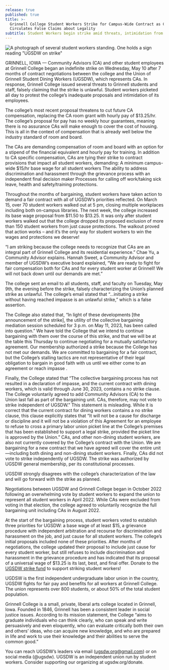```yaml
---
release: true
published: true
title: >-
  Grinnell College Student Workers Strike for Campus-Wide Contract as College
  Circulates False Claims about Legality
subtitle: Student Workers begin strike amid threats, intimidation from Grinnell College
---
```


![A photograph of several student workers standing. One holds a sign reading "UGSDW on strike"](/assets/news/IMG_20230510_164629.jpg)


GRINNELL, IOWA — Community Advisors (CA) and other student employees at Grinnell College began an indefinite strike on Wednesday, May 10 after 7 months of contract negotiations between the college and the Union of Grinnell Student Dining Workers (UGSDW), which represents CAs. In response, Grinnell College issued several threats to Grinnell students and staff, falsely claiming that the strike is unlawful. Student workers picketed all day to protest the college’s inadequate proposals and intimidation of its employees.

The college’s most recent proposal threatens to cut future CA compensation, replacing the CA room grant with hourly pay of $13.25/hr. The college’s proposal for pay has no weekly hour guarantees, meaning there is no assurance CAs will make enough to cover the cost of housing. This is all in the context of compensation that is already well below the industry standard of room and board. 

The CAs are demanding compensation of room and board with an option for a stipend of the financial equivalent and hourly pay for training. In addition to CA specific compensation, CAs are tying their strike to contract provisions that impact all student workers, demanding:
A minimum campus-wide $15/hr base wage for all student workers
The ability to address discrimination and harassment through the grievance process with an independent final decision maker
Processes for calling off work/taking sick leave, health and safety/training protections.

Throughout the months of bargaining, student workers have taken action to demand a fair contract with all of UGSDW’s priorities reflected. On March 15, over 70 student workers walked out at 5 pm, closing multiple workplaces including both on-campus libraries. The next week, the college increased its base wage proposal from $11.50 to $13.25. It was only after student workers walked out that the college dropped its proposed exclusion of more than 150 student workers from just cause protections. The walkout proved that action works – and it’s the only way for student workers to win the wages and protections we deserve! 

“I am striking because the college needs to recognize that CAs are an integral part of Grinnell College and its residential experience.” Chae Yu, a Community Advisor explains. 
Hannah Sweet, a Community Advisor and member of UGSDW’s executive board explained, “We are ready to fight for fair compensation both for CAs and for every student worker at Grinnell! We will not back down until our demands are met.” 

The college sent an email to all students, staff, and faculty on Tuesday, May 9th, the evening before the strike, falsely characterizing the Union’s planned strike as unlawful. The college’s email stated that “...initiating a strike without having reached impasse is an unlawful strike,” which is a false assertion. 

The College also stated that, “In light of these developments [the announcement of the strike], the utility of the collective bargaining mediation session scheduled for 3 p.m. on May 11, 2023, has been called into question.” We have told the College that we intend to continue bargaining with them over the course of this strike, and that we will be at the table this Thursday to continue negotiating for a mutually satisfactory agreement. Our membership authorized a strike because the College has not met our demands. We are committed to bargaining for a fair contract, but the College’s stalling tactics are not representative of their legal obligation to bargain in good faith with us until we either come to an agreement or reach impasse .

Finally, the College stated that “The collective bargaining process has not resulted in a declaration of impasse, and the current contract with dining workers, which is valid through June 30, 2023, contains a no strike clause. The College voluntarily agreed to add Community Advisors (CA) to the Union last fall as part of the bargaining unit. CAs, therefore, may not vote to strike independent of UGSDW.” This statement is misleading. While it is correct that the current contract for dining workers contains a no strike clause, this clause explicitly states that “It will not be a cause for discharge or discipline and it will not be a violation of this Agreement for an employee to refuse to cross a primary labor union picket line at the College’s premises that has been established to support a legal strike, provided the picket line is approved by the Union.” CAs, and other non-dining student workers, are also not currently covered by the College’s contract with the Union. We are bargaining for a new contract that we have agreed will cover the entire unit—including both dining and non-dining student workers. Finally, CAs did not vote to strike independently of UGSDW. The strike was authorized by UGSDW general membership, per its constitutional processes.

UGSDW strongly disagrees with the college’s characterization of the law and will go forward with the strike as planned.

Negotiations between UGSDW and Grinnell College began in October 2022 following an overwhelming vote by student workers to expand the union to represent all student workers in April 2022. While CAs were excluded from voting in that election, the college agreed to voluntarily recognize the full bargaining unit including CAs in August 2022. 

At the start of the bargaining process, student workers voted to establish three priorities for UGSDW: a base wage of at least $15, a grievance procedure with independent arbitration and recourse for discrimination and harassment on the job, and just cause for all student workers. The college’s initial proposals included none of these priorities. After months of negotiations, the college updated their proposal to include just cause for every student worker, but still refuses to include discrimination and harassment in the grievance procedure and has indicated that its proposal of a universal wage of $13.25 is its last, best, and final offer. Donate to the [UGSDW strike fund](https://www.gofundme.com/f/ugsdw-strike-fund?utm_source=customer&utm_medium=copy_link&utm_campaign=p_cf+share-flow-1) to support striking student workers!

UGDSW is the first independent undergraduate labor union in the country, UGSDW fights for fair pay and benefits for all workers at Grinnell College. The union represents over 800 students, or about 50% of the total student population.

Grinnell College is a small, private, liberal arts college located in Grinnell, Iowa.  Founded in 1846, Grinnell has been a consistent leader in social justice issues.  According to its mission statement, the College “aims to graduate individuals who can think clearly, who can speak and write persuasively and even eloquently, who can evaluate critically both their own and others’ ideas, who can acquire new knowledge, and who are prepared in life and work to use their knowledge and their abilities to serve the common good.”

You can reach UGSDW’s leaders via email (ugsdw.org@gmail.com) or on social media (@ugsdw).
UGSDW is an independent union run by student workers. Consider supporting our organizing at ugsdw.org/donate.
